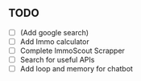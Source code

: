 ## TODO
- [ ] (Add google search)  
- [ ] Add Immo calculator
- [ ] Complete ImmoScout Scrapper
- [ ] Search for useful APIs
- [ ] Add loop and memory for chatbot
